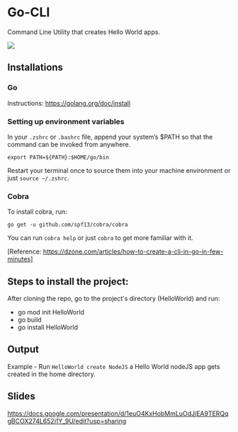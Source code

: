 # Go-CLI
Command Line Utility that creates Hello World apps.


<img src="https://ordina-jworks.github.io/img/make-your-own-cli-with-golang-and-cobra/banner.jpg" />

## Installations

       
### Go 
Instructions: https://golang.org/doc/install

### Setting up environment variables

In your `.zshrc` or `.bashrc` file, append your system’s $PATH so that the command can be invoked from anywhere.

`export PATH=${PATH}:$HOME/go/bin`

Restart your terminal once to source them into your machine environment or just `source ~/.zshrc`.


### Cobra
To install cobra, run: 

`go get -u github.com/spf13/cobra/cobra`

You can run `cobra help` or just `cobra` to get more familiar with it.


[Reference: https://dzone.com/articles/how-to-create-a-cli-in-go-in-few-minutes]





## Steps to install the project:

After cloning the repo, go to the project's directory (HelloWorld) and run:

- go mod init HelloWorld
- go build
- go install HelloWorld


## Output

Example - 
Run `HelloWorld create NodeJS` a Hello World nodeJS app gets created in the home directory.



## Slides
https://docs.google.com/presentation/d/1euO4KxHobMmLuOdJjEA9TERQqgBCOX274L652i1Y_9U/edit?usp=sharing
